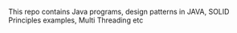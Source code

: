 This repo contains Java programs, design patterns in JAVA, SOLID Principles examples, Multi Threading etc
